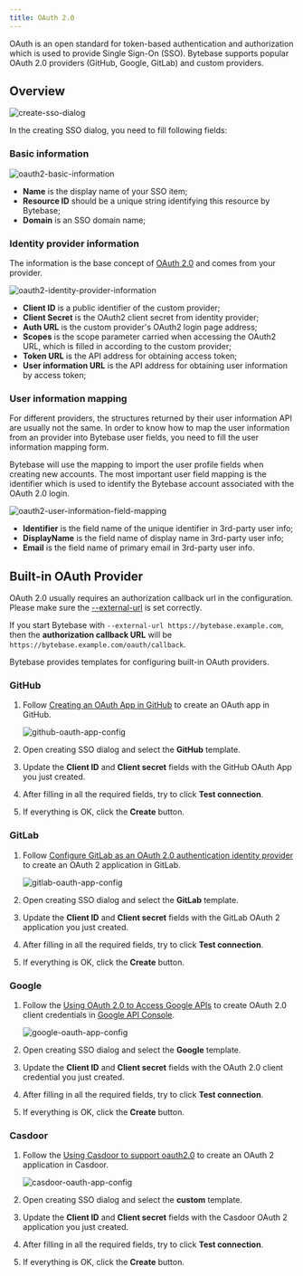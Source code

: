 ```yaml
---
title: OAuth 2.0
---
```


OAuth is an open standard for token-based authentication and authorization which is used to provide Single Sign-On (SSO). Bytebase supports popular OAuth 2.0 providers (GitHub, Google, GitLab) and custom providers.

## Overview

![create-sso-dialog](/static/docs/administration/sso/create-sso-dialog.webp)

In the creating SSO dialog, you need to fill following fields:

### Basic information

![oauth2-basic-information](/static/docs/administration/sso/oauth2-basic-information.webp)

- **Name** is the display name of your SSO item;
- **Resource ID** should be a unique string identifying this resource by Bytebase;
- **Domain** is an SSO domain name;

### Identity provider information

The information is the base concept of [OAuth 2.0](https://oauth.net/2/) and comes from your provider.

![oauth2-identity-provider-information](/static/docs/administration/sso/oauth2-identity-provider-information.webp)

- **Client ID** is a public identifier of the custom provider;
- **Client Secret** is the OAuth2 client secret from identity provider;
- **Auth URL** is the custom provider's OAuth2 login page address;
- **Scopes** is the scope parameter carried when accessing the OAuth2 URL, which is filled in according to the custom provider;
- **Token URL** is the API address for obtaining access token;
- **User information URL** is the API address for obtaining user information by access token;

### User information mapping

For different providers, the structures returned by their user information API are usually not the same. In order to know how to map the user information from an provider into Bytebase user fields, you need to fill the user information mapping form.

Bytebase will use the mapping to import the user profile fields when creating new accounts.
The most important user field mapping is the identifier which is used to identify the Bytebase account associated with the OAuth 2.0 login.

![oauth2-user-information-field-mapping](/static/docs/administration/sso/oauth2-user-information-field-mapping.webp)

- **Identifier** is the field name of the unique identifier in 3rd-party user info;
- **DisplayName** is the field name of display name in 3rd-party user info;
- **Email** is the field name of primary email in 3rd-party user info.

## Built-in OAuth Provider

<hint-block type="warning">

OAuth 2.0 usually requires an authorization callback url in the configuration. Please make sure the [--external-url](/docs/get-started/install/external-url) is set correctly.

If you start Bytebase with `--external-url https://bytebase.example.com`, then the **authorization callback URL** will be `https://bytebase.example.com/oauth/callback`.

</hint-block>

Bytebase provides templates for configuring built-in OAuth providers.

### GitHub

1. Follow [Creating an OAuth App in GitHub](https://docs.github.com/en/developers/apps/building-oauth-apps/creating-an-oauth-app) to create an OAuth app in GitHub.

   ![github-oauth-app-config](/static/docs/administration/sso/github-oauth-app-config.webp)

2. Open creating SSO dialog and select the **GitHub** template.
3. Update the **Client ID** and **Client secret** fields with the GitHub OAuth App you just created.
4. After filling in all the required fields, try to click **Test connection**.
5. If everything is OK, click the **Create** button.

### GitLab

1. Follow [Configure GitLab as an OAuth 2.0 authentication identity provider](https://docs.gitlab.com/ee/integration/oauth_provider.html) to create an OAuth 2 application in GitLab.

   ![gitlab-oauth-app-config](/static/docs/administration/sso/gitlab-oauth-app-config.webp)

2. Open creating SSO dialog and select the **GitLab** template.
3. Update the **Client ID** and **Client secret** fields with the GitLab OAuth 2 application you just created.
4. After filling in all the required fields, try to click **Test connection**.
5. If everything is OK, click the **Create** button.

### Google

1. Follow the [Using OAuth 2.0 to Access Google APIs](https://developers.google.com/identity/protocols/oauth2) to create OAuth 2.0 client credentials in [Google API Console](https://console.developers.google.com/).

   ![google-oauth-app-config](/static/docs/administration/sso/google-oauth-app-config.webp)

2. Open creating SSO dialog and select the **Google** template.
3. Update the **Client ID** and **Client secret** fields with the OAuth 2.0 client credential you just created.
4. After filling in all the required fields, try to click **Test connection**.
5. If everything is OK, click the **Create** button.

### Casdoor

1. Follow the [Using Casdoor to support oauth2.0](https://casdoor.org/docs/how-to-connect/oauth) to create an OAuth 2 application in Casdoor.

   ![casdoor-oauth-app-config](/static/docs/administration/sso/casdoor-oauth-app-config.webp)

2. Open creating SSO dialog and select the **custom** template.
3. Update the **Client ID** and **Client secret** fields with the Casdoor OAuth 2 application you just created.
4. After filling in all the required fields, try to click **Test connection**.
5. If everything is OK, click the **Create** button.